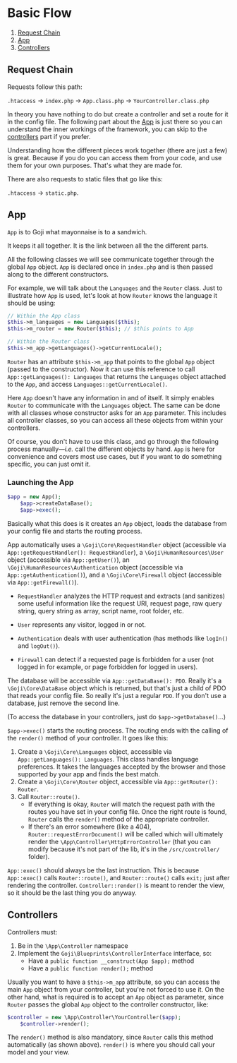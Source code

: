 Basic Flow
==========

1. [Request Chain](#request-chain)
2. [App](#app)
3. [Controllers](#controllers)

Request Chain
-------------

Requests follow this path:

`.htaccess` &rarr; `index.php` &rarr; `App.class.php` &rarr; `YourController.class.php`

In theory you have nothing to do but create a controller and set a route for it in the config
file. The following part about the [App](#app) is just there so you can understand the inner
workings of the framework, you can skip to the [controllers](#controllers) part if you prefer.

Understanding how the different pieces work together (there are just a few) is great. Because if
you do you can access them from your code, and use them for your own purposes. That's what they
are made for.

There are also requests to static files that go like this:

`.htaccess` &rarr; `static.php`.

App
---

`App` is to Goji what mayonnaise is to a sandwich.

It keeps it all together. It is the link between all the the different parts.

All the following classes we will see communicate together through the global `App` object.
`App` is declared once in `index.php` and is then passed along to the different constructors.

For example, we will talk about the `Languages` and the `Router` class. Just to illustrate
how `App` is used, let's look at how `Router` knows the language it should be using:

```php
// Within the App class
$this->m_languages = new Languages($this);
$this->m_router = new Router($this); // $this points to App

// Within the Router class
$this->m_app->getLanguages()->getCurrentLocale();
```

`Router` has an attribute `$this->m_app` that points to the global `App` object (passed to the
constructor). Now it can use this reference to call `App::getLanguages(): Languages` that
returns the `Languages` object attached to the `App`, and access `Languages::getCurrentLocale()`.

Here `App` doesn't have any information in and of itself. It simply enables `Router` to communicate
with the `Languages` object. The same can be done with all classes whose constructor asks for an `App`
parameter. This includes all controller classes, so you can access all these objects from within
your controllers.

Of course, you don't have to use this class, and go through the following process manually—*i.e.*
call the different objects by hand. `App` is here for convenience and covers most use cases,
but if you want to do something specific, you can just omit it.

### Launching the App

```php
$app = new App();
    $app->createDataBase();
    $app->exec();
```

Basically what this does is it creates an `App` object, loads the database from your config file
and starts the routing process.

App automatically uses a `\Goji\Core\RequestHandler` object (accessible via `App::getRequestHandler(): RequestHandler`),
a `\Goji\HumanResources\User` object (accessible via `App::getUser()`), an `\Goji\HumanResources\Authentication` object
(accessible via `App::getAuthentication()`), and a `\Goji\Core\Firewall` object (accessible via `App::getFirewall()`).

- `RequestHandler` analyzes the HTTP request and extracts (and sanitizes) some useful information like
the request URI, request page, raw query string, query string as array, script name, root folder, etc.

- `User` represents any visitor, logged in or not.

- `Authentication` deals with user authentication (has methods like `logIn()` and `logOut()`).

- `Firewall` can detect if a requested page is forbidden for a user (not logged in for example, or
page forbidden for logged in users).

The database will be accessible via `App::getDataBase(): PDO`. Really it's a `\Goji\Core\DataBase`
object which is returned, but that's just a child of PDO that reads your config file. So really it's
just a regular `PDO`. If you don't use a database, just remove the second line.

(To access the database in your controllers, just do `$app->getDatabase()`...)

`$app->exec()` starts the routing process. The routing ends with the calling of the `render()` method
of your controller. It goes like this:

1. Create a `\Goji\Core\Languages` object, accessible via `App::getLanguages(): Languages`. This class
   handles language preferences. It takes the languages accepted by the browser and those supported by
   your app and finds the best match.
2. Create a `\Goji\Core\Router` object, accessible via `App::getRouter(): Router`.
3. Call `Router::route()`.
	- If everything is okay, `Router` will match the request path with the routes you have set in your
	  config file. Once the right route is found, `Router` calls the `render()` method of the appropriate
	  controller.
	- If there's an error somewhere (like a 404), `Router::requestErrorDocument()` will be called which
	  will ultimately render the `\App\Controller\HttpErrorController` (that you can modify because it's
	  not part of the lib, it's in the `/src/controller/` folder).

`App::exec()` should always be the last instruction. This is because `App::exec()` calls  `Router::route()`,
and `Router::route()` calls `exit;` just after rendering the controller. `Controller::render()` is meant to
render the view, so it should be the last thing you do anyway.

Controllers
-----------

Controllers must:

1. Be in the `\App\Controller` namespace
2. Implement the `Goji\Blueprints\ControllerInterface` interface, so:
	- Have a `public function __construct(App $app);` method
	- Have a `public function render();` method

Usually you want to have a `$this->m_app` attribute, so you can access the main `App` object from your
controller, but you're not forced to use it. On the other hand, what is required is to accept an `App`
object as parameter, since `Router` passes the global `App` object to the controller constructor, like:

```php
$controller = new \App\Controller\YourController($app);
    $controller->render();
```

The `render()` method is also mandatory, since `Router` calls this method automatically (as shown above).
`render()` is where you should call your model and your view.
